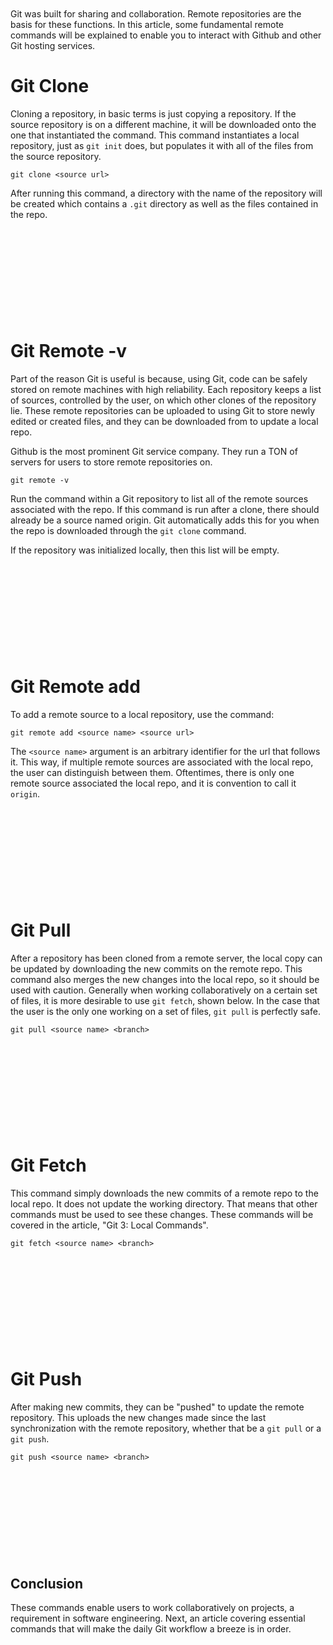 
<div style="height: 10em;"></div>

Git was built for sharing and collaboration. Remote repositories are the basis for these functions. 
In this article, some fundamental remote commands will be explained to enable you to interact with Github
and other Git hosting services.


# Git Clone
Cloning a repository, in basic terms is just copying a repository. If the source repository is on a different
machine, it will be downloaded onto the one that instantiated the command. This command instantiates a local
repository, just as `git init` does, but populates it with all of the files from the source repository.

```
git clone <source url>
```

After running this command, a directory with the name of the repository will be created which contains a `.git`
directory as well as the files contained in the repo.


<div style="height: 10em;"></div>

# Git Remote -v
Part of the reason Git is useful is because, using Git, code can be safely stored on remote machines with high reliability.
Each repository keeps a list of sources, controlled by the user, on which other clones of the repository lie.
These remote repositories can be uploaded to using Git to store newly edited or created files, and they can be downloaded 
from to update a local repo.

Github is the most prominent Git service company. They run a TON of servers for users to store remote repositories on. 

```
git remote -v
```

Run the command within a Git repository to list all of the remote sources associated with the repo. If this command is
run after a clone, there should already be a source named origin. Git automatically adds this for you when the repo is 
downloaded through the `git clone` command.

If the repository was initialized locally, then this list will be empty.


<div style="height: 10em;"></div>

# Git Remote add
To add a remote source to a local repository, use the command:

```
git remote add <source name> <source url>
```

The `<source name>` argument is an arbitrary identifier for the url that follows it. This way, if multiple 
remote sources are associated with the local repo, the user can distinguish between them. Oftentimes, there is only
one remote source associated the local repo, and it is convention to call it `origin`. 

<div style="height: 10em;"></div>

# Git Pull
After a repository has been cloned from a remote server, the local copy can be updated by downloading the new commits on the
remote repo. This command also merges the new changes into the local repo, so it should be used with caution.
Generally when working collaboratively on a certain set of files, it is more desirable to use `git fetch`, shown below.
In the case that the user is the only one working on a set of files, `git pull` is perfectly safe.

```
git pull <source name> <branch>
```

<div style="height: 10em;"></div>

# Git Fetch
This command simply downloads the new commits of a remote repo to the local repo. It does not update the working 
directory. That means that other commands must be used to see these changes. These commands will be covered in the 
article, "Git 3: Local Commands".

```
git fetch <source name> <branch>
```

<div style="height: 10em;"></div>

# Git Push
After making new commits, they can be "pushed" to update the remote repository. This uploads the new changes made
since the last synchronization with the remote repository, whether that be a `git pull` or a `git push`.

```
git push <source name> <branch>
```

<div style="height: 10em;"></div>

## Conclusion
These commands enable users to work collaboratively on projects, a requirement in software engineering. Next, 
an article covering essential commands that will make the daily Git workflow a breeze is in order.
